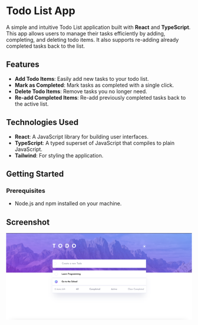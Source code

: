 # Todo List App

A simple and intuitive Todo List application built with **React** and **TypeScript**. This app allows users to manage their tasks efficiently by adding, completing, and deleting todo items. It also supports re-adding already completed tasks back to the list.

## Features

- **Add Todo Items**: Easily add new tasks to your todo list.
- **Mark as Completed**: Mark tasks as completed with a single click.
- **Delete Todo Items**: Remove tasks you no longer need.
- **Re-add Completed Items**: Re-add previously completed tasks back to the active list.

## Technologies Used

- **React**: A JavaScript library for building user interfaces.
- **TypeScript**: A typed superset of JavaScript that compiles to plain JavaScript.
- **Tailwind**: For styling the application.

## Getting Started

### Prerequisites

- Node.js and npm installed on your machine.

## Screenshot
![Screenshot](/public/assets/ScreenShot.png)
